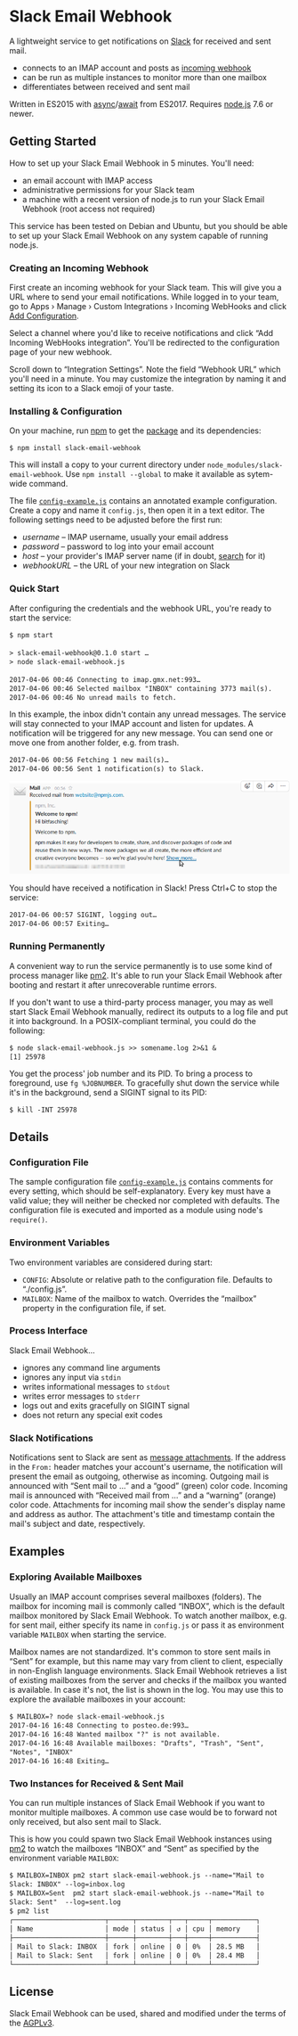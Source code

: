 # Slack Email Webhook

A lightweight service to get notifications on [Slack](https://slack.com/) for received and sent mail.

- connects to an IMAP account and posts as [incoming webhook](https://api.slack.com/incoming-webhooks)
- can be run as multiple instances to monitor more than one mailbox
- differentiates between received and sent mail

Written in ES2015 with [async](https://developer.mozilla.org/en-US/docs/Web/JavaScript/Reference/Statements/async_function)/[await](https://developer.mozilla.org/en-US/docs/Web/JavaScript/Reference/Operators/await) from ES2017. Requires [node.js](https://nodejs.org/en/download/current/) 7.6 or newer.


## Getting Started

How to set up your Slack Email Webhook in 5 minutes.
You'll need:

- an email account with IMAP access
- administrative permissions for your Slack team
- a machine with a recent version of node.js to run your Slack Email Webhook (root access not required)

This service has been tested on Debian and Ubuntu, but you should be able to set up your Slack Email Webhook on any system capable of running node.js.

### Creating an Incoming Webhook

First create an incoming webhook for your Slack team.
This will give you a URL where to send your email notifications.
While logged in to your team, go to Apps › Manage › Custom Integrations › Incoming WebHooks and click [Add Configuration](https://slack.com/apps/new/A0F7XDUAZ).

Select a channel where you'd like to receive notifications and click “Add Incoming WebHooks integration”.
You'll be redirected to the configuration page of your new webhook.

Scroll down to “Integration Settings”.
Note the field “Webhook URL” which you'll need in a minute.
You may customize the integration by naming it and setting its icon to a Slack emoji of your taste.

### Installing & Configuration

On your machine, run [npm](https://docs.npmjs.com/) to get the [package](https://www.npmjs.com/package/slack-email-webhook) and its dependencies:

```
$ npm install slack-email-webhook
```

This will install a copy to your current directory under `node_modules/slack-email-webhook`.
Use `npm install --global` to make it available as sytem-wide command.

The file [`config-example.js`](config-example.js) contains an annotated example configuration.
Create a copy and name it `config.js`, then open it in a text editor.
The following settings need to be adjusted before the first run:

- *username* – IMAP username, usually your email address
- *password* – password to log into your email account
- *host* – your provider's IMAP server name (if in doubt, [search](https://duckduckgo.com/?q=imap+settings+yourproviderhere) for it)
- *webhookURL* – the URL of your new integration on Slack

### Quick Start

After configuring the credentials and the webhook URL, you're ready to start the service:

```
$ npm start

> slack-email-webhook@0.1.0 start …
> node slack-email-webhook.js

2017-04-06 00:46 Connecting to imap.gmx.net:993…
2017-04-06 00:46 Selected mailbox "INBOX" containing 3773 mail(s).
2017-04-06 00:46 No unread mails to fetch.
```

In this example, the inbox didn't contain any unread messages.
The service will stay connected to your IMAP account and listen for updates.
A notification will be triggered for any new message.
You can send one or move one from another folder, e.g. from trash.

```
2017-04-06 00:56 Fetching 1 new mail(s)…
2017-04-06 00:56 Sent 1 notification(s) to Slack.
```

![Slack Notification](documentation/screenshots/slack-message.png)

You should have received a notification in Slack!
Press Ctrl+C to stop the service:

```
2017-04-06 00:57 SIGINT, logging out…
2017-04-06 00:57 Exiting…
```

### Running Permanently

A convenient way to run the service permanently is to use some kind of process manager like [pm2](https://www.npmjs.com/package/pm2).
It's able to run your Slack Email Webhook after booting and restart it after unrecoverable runtime errors.

If you don't want to use a third-party process manager, you may as well start Slack Email Webhook manually, redirect its outputs to a log file and put it into background.
In a POSIX-compliant terminal, you could do the following:

```
$ node slack-email-webhook.js >> somename.log 2>&1 &
[1] 25978
```

You get the process' job number and its PID. To bring a process to foreground, use `fg %JOBNUMBER`. To gracefully shut down the service while it's in the background, send a SIGINT signal to its PID:

```
$ kill -INT 25978
```


## Details

### Configuration File

The sample configuration file [`config-example.js`](config-example.js) contains comments for every setting, which should be self-explanatory.
Every key must have a valid value; they will neither be checked nor completed with defaults.
The configuration file is executed and imported as a module using node's `require()`.

### Environment Variables

Two environment variables are considered during start:

- `CONFIG`: Absolute or relative path to the configuration file. Defaults to “./config.js”.
- `MAILBOX`: Name of the mailbox to watch. Overrides the “mailbox” property in the configuration file, if set.

### Process Interface

Slack Email Webhook…

- ignores any command line arguments
- ignores any input via `stdin`
- writes informational messages to `stdout`
- writes error messages to `stderr`
- logs out and exits gracefully on SIGINT signal
- does not return any special exit codes

### Slack Notifications

Notifications sent to Slack are sent as [message attachments](https://api.slack.com/docs/message-attachments).
If the address in the `From:` header matches your account's username, the notification will present the email as outgoing, otherwise as incoming.
Outgoing mail is announced with “Sent mail to …” and a “good” (green) color code.
Incoming mail is announced with “Received mail from …” and a “warning” (orange) color code.
Attachments for incoming mail show the sender's display name and address as author.
The attachment's title and timestamp contain the mail's subject and date, respectively.


## Examples

### Exploring Available Mailboxes

Usually an IMAP account comprises several mailboxes (folders).
The mailbox for incoming mail is commonly called “INBOX”, which is the default mailbox monitored by Slack Email Webhook.
To watch another mailbox, e.g. for sent mail, either specify its name in `config.js` or pass it as environment variable `MAILBOX` when starting the service.

Mailbox names are not standardized.
It's common to store sent mails in “Sent” for example, but this name may vary from client to client, especially in non-English language environments.
Slack Email Webhook retrieves a list of existing mailboxes from the server and checks if the mailbox you wanted is available.
In case it's not, the list is shown in the log.
You may use this to explore the available mailboxes in your account:

```
$ MAILBOX=? node slack-email-webhook.js
2017-04-16 16:48 Connecting to posteo.de:993…
2017-04-16 16:48 Wanted mailbox "?" is not available.
2017-04-16 16:48 Available mailboxes: "Drafts", "Trash", "Sent", "Notes", "INBOX"
2017-04-16 16:48 Exiting…
```

### Two Instances for Received & Sent Mail

You can run multiple instances of Slack Email Webhook if you want to monitor multiple mailboxes.
A common use case would be to forward not only received, but also sent mail to Slack.

This is how you could spawn two Slack Email Webhook instances using [pm2](https://www.npmjs.com/package/pm2) to watch the mailboxes “INBOX” and “Sent” as specified by the environment variable `MAILBOX`:

```
$ MAILBOX=INBOX pm2 start slack-email-webhook.js --name="Mail to Slack: INBOX" --log=inbox.log
$ MAILBOX=Sent  pm2 start slack-email-webhook.js --name="Mail to Slack: Sent"  --log=sent.log
$ pm2 list
┌───────────────────────┬──────┬────────┬───┬─────┬───────────┐
│ Name                  │ mode │ status │ ↺ │ cpu │ memory    │
├───────────────────────┼──────┼────────┼───┼─────┼───────────┤
│ Mail to Slack: INBOX  │ fork │ online │ 0 │ 0%  │ 28.5 MB   │
│ Mail to Slack: Sent   │ fork │ online │ 0 │ 0%  │ 28.4 MB   │
└───────────────────────┴──────┴────────┴───┴─────┴───────────┘
```


## License

Slack Email Webhook can be used, shared and modified under the terms of the [AGPLv3](https://www.gnu.org/licenses/agpl-3.0.html).

